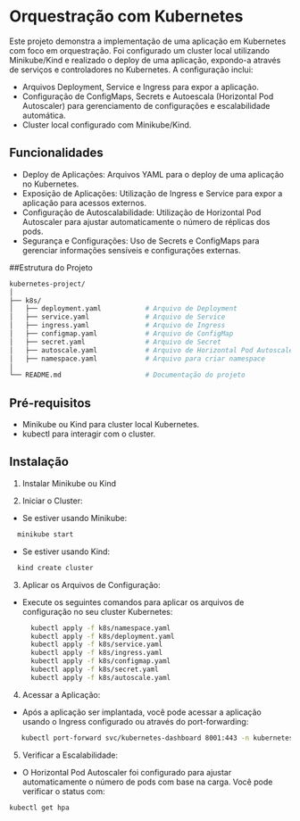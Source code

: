 # Orquestração com Kubernetes

Este projeto demonstra a implementação de uma aplicação em Kubernetes com foco em orquestração. Foi configurado um cluster local utilizando Minikube/Kind e realizado o deploy de uma aplicação, expondo-a através de serviços e controladores no Kubernetes. A configuração inclui:

* Arquivos Deployment, Service e Ingress para expor a aplicação.
* Configuração de ConfigMaps, Secrets e Autoescala (Horizontal Pod Autoscaler) para gerenciamento de configurações e escalabilidade automática.
* Cluster local configurado com Minikube/Kind.


## Funcionalidades

* Deploy de Aplicações: Arquivos YAML para o deploy de uma aplicação no Kubernetes.
* Exposição de Aplicações: Utilização de Ingress e Service para expor a aplicação para acessos externos.
* Configuração de Autoscalabilidade: Utilização de Horizontal Pod Autoscaler para ajustar automaticamente o número de réplicas dos pods.
* Segurança e Configurações: Uso de Secrets e ConfigMaps para gerenciar informações sensíveis e configurações externas.
  
##Estrutura do Projeto

```bash
kubernetes-project/
│
├── k8s/
│   ├── deployment.yaml           # Arquivo de Deployment
│   ├── service.yaml              # Arquivo de Service
│   ├── ingress.yaml              # Arquivo de Ingress
│   ├── configmap.yaml            # Arquivo de ConfigMap
│   ├── secret.yaml               # Arquivo de Secret
│   ├── autoscale.yaml            # Arquivo de Horizontal Pod Autoscaler
│   ├── namespace.yaml            # Arquivo para criar namespace
│
└── README.md                     # Documentação do projeto

```
## Pré-requisitos

* Minikube ou Kind para cluster local Kubernetes.
* kubectl para interagir com o cluster.

## Instalação

1. Instalar Minikube ou Kind

2. Iniciar o Cluster:

  * Se estiver usando Minikube:
  ```bash
    minikube start
  ```
  * Se estiver usando Kind:
  ```bash
    kind create cluster
  ```

3. Aplicar os Arquivos de Configuração:

* Execute os seguintes comandos para aplicar os arquivos de configuração no seu cluster Kubernetes:
  ```bash
    kubectl apply -f k8s/namespace.yaml
    kubectl apply -f k8s/deployment.yaml
    kubectl apply -f k8s/service.yaml
    kubectl apply -f k8s/ingress.yaml
    kubectl apply -f k8s/configmap.yaml
    kubectl apply -f k8s/secret.yaml
    kubectl apply -f k8s/autoscale.yaml
  ```

4. Acessar a Aplicação:

* Após a aplicação ser implantada, você pode acessar a aplicação usando o Ingress configurado ou através do port-forwarding:
 ```bash
    kubectl port-forward svc/kubernetes-dashboard 8001:443 -n kubernetes-dashboard
 ```
5. Verificar a Escalabilidade:

* O Horizontal Pod Autoscaler foi configurado para ajustar automaticamente o número de pods com base na carga. Você pode verificar o status com:
```bash
kubectl get hpa
